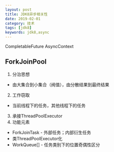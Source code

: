 ```yaml
---
layout: post
title: JDK8异步相关性
date: 2019-02-01
category: 技术
tags: [jdk8]
keywords: jdk8,async
---
```


CompletableFuture
AsyncContext

## ForkJoinPool
1. 分治思想
 * 由大集合到小集合（阀值），由分散结果到最终结果  
2. 工作窃取
 * 当前线程下的任务，其他线程下的任务   
3. 承接ThreadPoolExecutor
4. 功能元素
 * ForkJoinTask - 外部任务；内部衍生任务
 * 类ThreadPoolExecutor化
 * WorkQueue[] - 任务类别下的位置奇偶性区分
